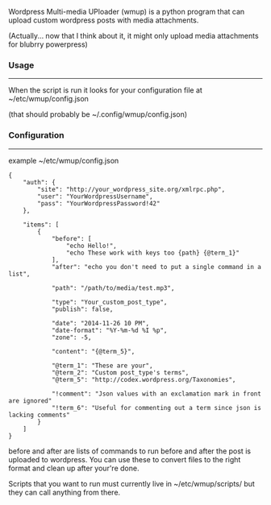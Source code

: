 Wordpress Multi-media UPloader (wmup) is a python program that can upload custom wordpress posts with media attachments.

(Actually... now that I think about it, it might only upload media attachments for blubrry powerpress)



### Usage ###
---
When the script is run it looks for your configuration file at ~/etc/wmup/config.json

(that should probably be ~/.config/wmup/config.json)

### Configuration ###
---

example ~/etc/wmup/config.json
```
{
    "auth": {
        "site": "http://your_wordpress_site.org/xmlrpc.php",
        "user": "YourWordpressUsername",
        "pass": "YourWordpressPassword!42"
    },

    "items": [
        {
            "before": [
                "echo Hello!",
                "echo These work with keys too {path} {@term_1}"
            ],
            "after": "echo you don't need to put a single command in a list",

            "path": "/path/to/media/test.mp3",

            "type": "Your_custom_post_type",
            "publish": false,

            "date": "2014-11-26 10 PM",
            "date-format": "%Y-%m-%d %I %p",
            "zone": -5,

            "content": "{@term_5}",
              
            "@term_1": "These are your",
            "@term_2": "Custom post_type's terms",
            "@term_5": "http://codex.wordpress.org/Taxonomies",
              
            "!comment": "Json values with an exclamation mark in front are ignored"
            "!term_6": "Useful for commenting out a term since json is lacking comments"
        }
    ]
}
```

before and after are lists of commands to run before and after the post is uploaded to wordpress.
You can use these to convert files to the right format and clean up after your're done.

Scripts that you want to run must currently live in ~/etc/wmup/scripts/ 
but they can call anything from there.

